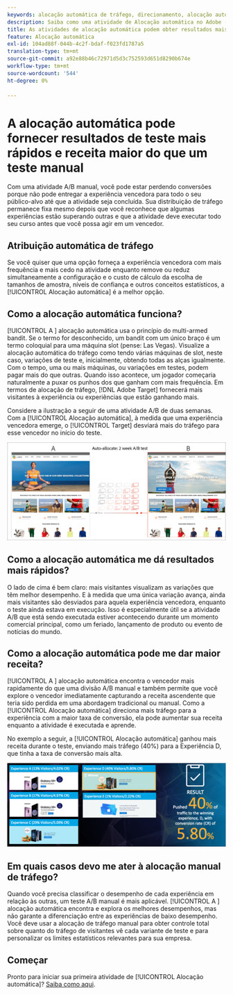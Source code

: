 ```yaml
---
keywords: alocação automática de tráfego, direcionamento, alocação automática, alocação automática
description: Saiba como uma atividade de Alocação automática no Adobe [!DNL Target] identifica um vencedor entre duas ou mais experiências e realoca automaticamente mais tráfego para o vencedor.
title: As atividades de alocação automática podem obter resultados mais rápidos e receita mais alta?
feature: Alocação automática
exl-id: 104ad88f-044b-4c2f-bdaf-f023fd1787a5
translation-type: tm+mt
source-git-commit: a92e88b46c72971d5d3c752593d651d8290b674e
workflow-type: tm+mt
source-wordcount: '544'
ht-degree: 0%

---
```


# A alocação automática pode fornecer resultados de teste mais rápidos e receita maior do que um teste manual

Com uma atividade A/B manual, você pode estar perdendo conversões porque não pode entregar a experiência vencedora para todo o seu público-alvo até que a atividade seja concluída. Sua distribuição de tráfego permanece fixa mesmo depois que você reconhece que algumas experiências estão superando outras e que a atividade deve executar todo seu curso antes que você possa agir em um vencedor.

## Atribuição automática de tráfego

Se você quiser que uma opção forneça a experiência vencedora com mais frequência e mais cedo na atividade enquanto remove ou reduz simultaneamente a configuração e o custo de cálculo da escolha de tamanhos de amostra, níveis de confiança e outros conceitos estatísticos, a [!UICONTROL Alocação automática] é a melhor opção.

## Como a alocação automática funciona?

[!UICONTROL A ] alocação automática usa o princípio do multi-armed bandit. Se o termo for desconhecido, um bandit com um único braço é um termo coloquial para uma máquina slot (pense: Las Vegas). Visualize a alocação automática do tráfego como tendo várias máquinas de slot, neste caso, variações de teste e, inicialmente, obtendo todas as alças igualmente. Com o tempo, uma ou mais máquinas, ou variações em testes, podem pagar mais do que outras. Quando isso acontece, um jogador começaria naturalmente a puxar os punhos dos que ganham com mais frequência. Em termos de alocação de tráfego, [!DNL Adobe Target] fornecerá mais visitantes à experiência ou experiências que estão ganhando mais.

Considere a ilustração a seguir de uma atividade A/B de duas semanas. Com a [!UICONTROL Alocação automática], à medida que uma experiência vencedora emerge, o [!UICONTROL Target] desviará mais do tráfego para esse vencedor no início do teste.

![Ilustração de alocação automática](/help/c-activities/automated-traffic-allocation/assets/Auto-Allocate-test.png)

## Como a alocação automática me dá resultados mais rápidos?

O lado de cima é bem claro: mais visitantes visualizam as variações que têm melhor desempenho. E à medida que uma única variação avança, ainda mais visitantes são desviados para aquela experiência vencedora, enquanto o teste ainda estava em execução. Isso é especialmente útil se a atividade A/B que está sendo executada estiver acontecendo durante um momento comercial principal, como um feriado, lançamento de produto ou evento de notícias do mundo.

## Como a alocação automática pode me dar maior receita?

[!UICONTROL A ] alocação automática encontra o vencedor mais rapidamente do que uma divisão A/B manual e também permite que você explore o vencedor imediatamente capturando a receita ascendente que teria sido perdida em uma abordagem tradicional ou manual. Como a [!UICONTROL Alocação automática] direciona mais tráfego para a experiência com a maior taxa de conversão, ela pode aumentar sua receita enquanto a atividade é executada e aprende.

No exemplo a seguir, a [!UICONTROL Alocação automática] ganhou mais receita durante o teste, enviando mais tráfego (40%) para a Experiência D, que tinha a taxa de conversão mais alta.

![A alocação automática fornece ilustração de receita mais alta](/help/c-activities/automated-traffic-allocation/assets/five-experiences.png)

## Em quais casos devo me ater à alocação manual de tráfego?

Quando você precisa classificar o desempenho de cada experiência em relação às outras, um teste A/B manual é mais aplicável. [!UICONTROL A ] alocação automática encontra e explora os melhores desempenhos, mas não garante a diferenciação entre as experiências de baixo desempenho. Você deve usar a alocação de tráfego manual para obter controle total sobre quanto do tráfego de visitantes vê cada variante de teste e para personalizar os limites estatísticos relevantes para sua empresa.

## Começar

Pronto para iniciar sua primeira atividade de [!UICONTROL Alocação automática]? [Saiba como aqui](/help/c-activities/automated-traffic-allocation/automated-traffic-allocation.md).
